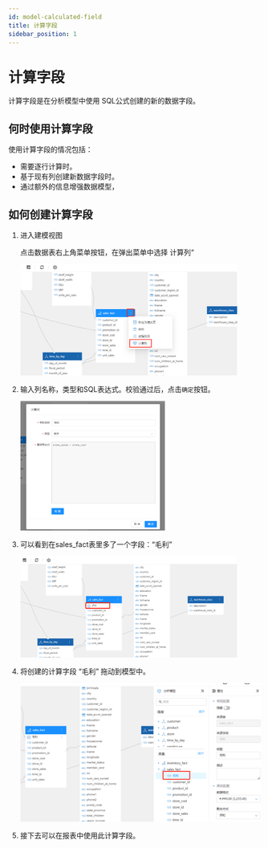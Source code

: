 ```yaml
---
id: model-calculated-field
title: 计算字段
sidebar_position: 1
---
```


# 计算字段

计算字段是在分析模型中使用 SQL公式创建的新的数据字段。

## 何时使用计算字段

使用计算字段的情况包括：

- 需要逐行计算时。
- 基于现有列创建新数据字段时。
- 通过额外的信息增强数据模型，

## 如何创建计算字段

1. 进入建模视图

   点击数据表右上角菜单按钮，在弹出菜单中选择 计算列“

   <div align="left"><img src="../../static/img/datafor/model/1722589108520.png"  width="90%" /></div>
   
2. 输入列名称，类型和SQL表达式。校验通过后，点击`确定`按钮。

   <div align="left"><img src="../../static/img/datafor/model/1722589333548.png"   width="60%" /></div>
   
3. 可以看到在sales_fact表里多了一个字段：“毛利”

   <div align="left"><img src="../../static/img/datafor/model/1722589449792.png"   width="90%" /></div>
   
4. 将创建的计算字段  “毛利” 拖动到模型中。

   <div align="left"><img src="../../static/img/datafor/model/1722589643040.png"   width="100%" /></div>
   
5. 接下去可以在报表中使用此计算字段。